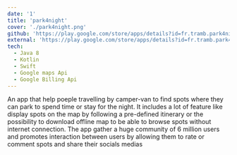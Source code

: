 ```yaml
---
date: '1'
title: 'park4night'
cover: './park4night.png'
github: 'https://play.google.com/store/apps/details?id=fr.tramb.park4night&hl=en&gl=US'
external: 'https://play.google.com/store/apps/details?id=fr.tramb.park4night&hl=en&gl=US'
tech:
  - Java 8
  - Kotlin
  - Swift
  - Google maps Api
  - Google Billing Api
---
```


An app that help poeple travelling by camper-van to find spots where they can park to spend time or stay for the night. It includes
a lot of feature like display spots on the map by following a pre-defined itinerary or the possibility to download offline map to be able to browse spots without
internet connection.
The app gather a huge community of 6 million users and promotes interaction between users by allowing them to rate or comment spots and share their socials medias 